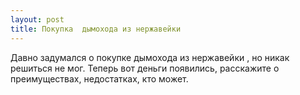 ```yaml
---
layout: post 
title: Покупка  дымохода из нержавейки 
--- 
```

Давно задумался о покупке  дымохода из нержавейки , но никак решиться не мог. Теперь вот деньги появились, расскажите о преимуществах, недостатках, кто может.
